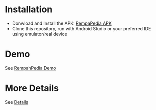 # Installation
* Donwload and Install the APK: [RempaPedia APK](https://drive.google.com/file/d/13L561EyHf-awEdm7BIAslmPVG2abfBn3/view?usp=sharing)
* Clone this repository, run with Android Studio or your preferred IDE using emulator/real device

# Demo
See [RempahPedia Demo](https://www.youtube.com/watch?v=oTpbpwlyt2Y)

# More Details
See [Details](https://www.youtube.com/watch?v=2yPeLNH-fcU)
